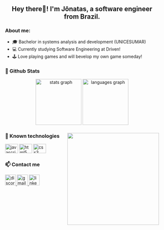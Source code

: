 <h2 align="center">Hey there👋! I'm Jônatas, a software engineer from Brazil.</h2>

<h3>About me:</h3>
<ul>
  <li>🎓 Bachelor in systems analysis and development (UNICESUMAR)</li>
  <li>💻 Currently studying Software Engineering at Driven!</li>
  <li>🕹️  Love playing games and will bevelop my own game someday!</li>
</ul>

### 📌 Github Stats

<div align="center">
  <img src="https://github-readme-stats.vercel.app/api?hide_title=false&hide_rank=false&show_icons=true&include_all_commits=true&count_private=true&disable_animations=false&theme=dracula&locale=en&hide_border=false&username=JTAlmeida" height="150" alt="stats graph"  />
  <img src="https://github-readme-stats.vercel.app/api/top-langs?locale=en&hide_title=false&layout=compact&card_width=320&langs_count=5&theme=dracula&hide_border=false&username=JTAlmeida" height="150" alt="languages graph"  />
</div>

###

<img align="right" height="300" src="https://c.tenor.com/bd8WSW-QmlcAAAAd/fix-bug-in-production-fix-bug.gif"  />

### 👾 Known technologies

<div align="left">
  <img src="https://cdn.jsdelivr.net/gh/devicons/devicon/icons/javascript/javascript-original.svg" height="30" width="42" alt="javascript logo"  />
  <img src="https://cdn.jsdelivr.net/gh/devicons/devicon/icons/html5/html5-original.svg" height="30" width="42" alt="html5 logo"  />
  <img src="https://cdn.jsdelivr.net/gh/devicons/devicon/icons/css3/css3-original.svg" height="30" width="42" alt="css3 logo"  />
</div>

### 📫 Contact me

<div align="left">
  <a href="https://discordapp.com/users/137937103366389760" target="_blank">
    <img src="https://img.shields.io/static/v1?message=Discord&logo=discord&label=&color=7289DA&logoColor=white&labelColor=&style=for-the-badge" height="35" alt="discord logo"  />
  </a>
  <a href="mailto:jonatasalmeidasm@gmail.com" target="_blank">
    <img src="https://img.shields.io/static/v1?message=Gmail&logo=gmail&label=&color=D14836&logoColor=white&labelColor=&style=for-the-badge" height="35" alt="gmail logo"  />
  </a>
  <a href="https://www.linkedin.com/in/j%C3%B4natas-almeida-43716b1b5/" target="_blank">
    <img src="https://img.shields.io/static/v1?message=LinkedIn&logo=linkedin&label=&color=0077B5&logoColor=white&labelColor=&style=for-the-badge" height="35" alt="linkedin logo"  />
  </a>
</div>

###

<br clear="both">

###
